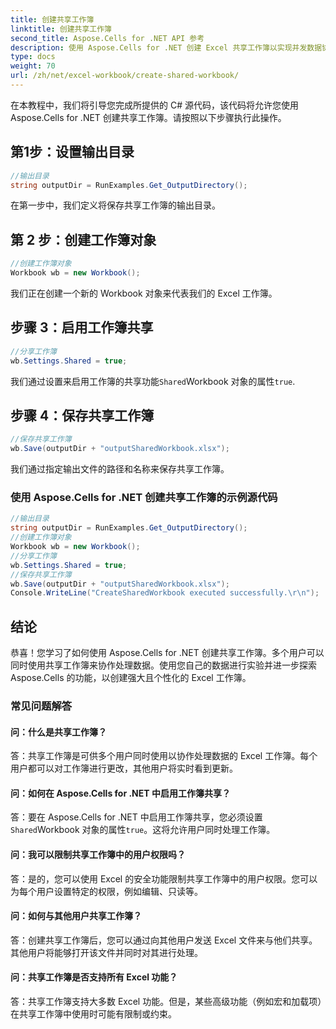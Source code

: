 ```yaml
---
title: 创建共享工作簿
linktitle: 创建共享工作簿
second_title: Aspose.Cells for .NET API 参考
description: 使用 Aspose.Cells for .NET 创建 Excel 共享工作簿以实现并发数据协作。
type: docs
weight: 70
url: /zh/net/excel-workbook/create-shared-workbook/
---
```

在本教程中，我们将引导您完成所提供的 C# 源代码，该代码将允许您使用 Aspose.Cells for .NET 创建共享工作簿。请按照以下步骤执行此操作。

## 第1步：设置输出目录

```csharp
//输出目录
string outputDir = RunExamples.Get_OutputDirectory();
```

在第一步中，我们定义将保存共享工作簿的输出目录。

## 第 2 步：创建工作簿对象

```csharp
//创建工作簿对象
Workbook wb = new Workbook();
```

我们正在创建一个新的 Workbook 对象来代表我们的 Excel 工作簿。

## 步骤 3：启用工作簿共享

```csharp
//分享工作簿
wb.Settings.Shared = true;
```

我们通过设置来启用工作簿的共享功能`Shared`Workbook 对象的属性`true`.

## 步骤 4：保存共享工作簿

```csharp
//保存共享工作簿
wb.Save(outputDir + "outputSharedWorkbook.xlsx");
```

我们通过指定输出文件的路径和名称来保存共享工作簿。

### 使用 Aspose.Cells for .NET 创建共享工作簿的示例源代码 
```csharp
//输出目录
string outputDir = RunExamples.Get_OutputDirectory();
//创建工作簿对象
Workbook wb = new Workbook();
//分享工作簿
wb.Settings.Shared = true;
//保存共享工作簿
wb.Save(outputDir + "outputSharedWorkbook.xlsx");
Console.WriteLine("CreateSharedWorkbook executed successfully.\r\n");
```

## 结论

恭喜！您学习了如何使用 Aspose.Cells for .NET 创建共享工作簿。多个用户可以同时使用共享工作簿来协作处理数据。使用您自己的数据进行实验并进一步探索 Aspose.Cells 的功能，以创建强大且个性化的 Excel 工作簿。

### 常见问题解答

#### 问：什么是共享工作簿？

答：共享工作簿是可供多个用户同时使用以协作处理数据的 Excel 工作簿。每个用户都可以对工作簿进行更改，其他用户将实时看到更新。

#### 问：如何在 Aspose.Cells for .NET 中启用工作簿共享？

答：要在 Aspose.Cells for .NET 中启用工作簿共享，您必须设置`Shared`Workbook 对象的属性`true`。这将允许用户同时处理工作簿。

#### 问：我可以限制共享工作簿中的用户权限吗？

答：是的，您可以使用 Excel 的安全功能限制共享工作簿中的用户权限。您可以为每个用户设置特定的权限，例如编辑、只读等。

#### 问：如何与其他用户共享工作簿？

答：创建共享工作簿后，您可以通过向其他用户发送 Excel 文件来与他们共享。其他用户将能够打开该文件并同时对其进行处理。

#### 问：共享工作簿是否支持所有 Excel 功能？

答：共享工作簿支持大多数 Excel 功能。但是，某些高级功能（例如宏和加载项）在共享工作簿中使用时可能有限制或约束。